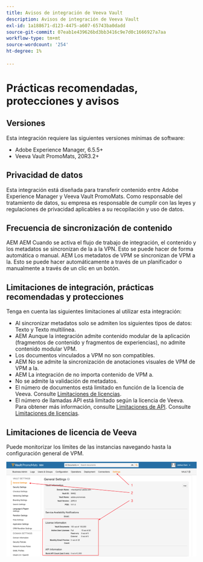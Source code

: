 ```yaml
---
title: Avisos de integración de Veeva Vault
description: Avisos de integración de Veeva Vault
exl-id: 1a188671-d123-4475-a607-65743ba0dadd
source-git-commit: 07eab1e439626bd3bb3416c9e7d0c1666927a7aa
workflow-type: tm+mt
source-wordcount: '254'
ht-degree: 1%

---
```


# Prácticas recomendadas, protecciones y avisos

## Versiones

Esta integración requiere las siguientes versiones mínimas de software:

* Adobe Experience Manager, 6.5.5+
* Veeva Vault PromoMats, 20R3.2+

## Privacidad de datos

Esta integración está diseñada para transferir contenido entre Adobe Experience Manager y Veeva Vault PromoMats. Como responsable del tratamiento de datos, su empresa es responsable de cumplir con las leyes y regulaciones de privacidad aplicables a su recopilación y uso de datos.

## Frecuencia de sincronización de contenido

AEM AEM Cuando se activa el flujo de trabajo de integración, el contenido y los metadatos se sincronizan de la a la VPN. Esto se puede hacer de forma automática o manual. AEM Los metadatos de VPM se sincronizan de VPM a la. Esto se puede hacer automáticamente a través de un planificador o manualmente a través de un clic en un botón.

## Limitaciones de integración, prácticas recomendadas y protecciones

Tenga en cuenta las siguientes limitaciones al utilizar esta integración:

* Al sincronizar metadatos solo se admiten los siguientes tipos de datos: Texto y Texto multilínea.
* AEM Aunque la integración admite contenido modular de la aplicación (fragmentos de contenido y fragmentos de experiencias), no admite contenido modular VPM.
* Los documentos vinculados a VPM no son compatibles.
* AEM No se admite la sincronización de anotaciones visuales de VPM de VPM a la.
* AEM La integración de no importa contenido de VPM a.
* No se admite la validación de metadatos.
* El número de documentos está limitado en función de la licencia de Veeva. Consulte [Limitaciones de licencias](#veeva-license-limitations).
* El número de llamadas API está limitado según la licencia de Veeva. Para obtener más información, consulte [Limitaciones de API](https://developer.veevavault.com/docs/#what-are-rate-limits). Consulte [Limitaciones de licencias](#veeva-license-limitations).

## Limitaciones de licencia de Veeva

Puede monitorizar los límites de las instancias navegando hasta la configuración general de VPM.

![Veeva Limits](assets/veeva-limits.png)
